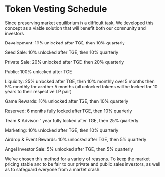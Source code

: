 # Token Vesting Schedule

Since preserving market equilibrium is a difficult task, We developed this concept as a viable solution that will benefit both our community and investors

Development: 10% unlocked after TGE, then 10% quarterly

Seed Sale: 10% unlocked after TGE, then 10% quarterly

Private Sale: 20% unlocked after TGE, then 20% quarterly

Public: 100% unlocked after TGE

Liquidity: 25% unlocked after TGE, then 10% monthly over 5 months then 5% monthly for another 5 months (all unlocked tokens will be locked for 10 years to their respective LP pair)

Game Rewards: 10% unlocked after TGE, then 10% quarterly

Reserved: 6 months fully locked after TGE, then 10% quarterly

Team & Advisor: 1 year fully locked after TGE, then 25% quarterly

Marketing: 10% unlocked after TGE, then 10% quarterly

Airdrop & Event Rewards: 10% unlocked after TGE, then 5% quarterly

Angel Investor Sale: 5% unlocked after TGE, then 5% quarterly

We've chosen this method for a variety of reasons. To keep the market pricing stable and to be fair to our private and public sales investors, as well as to safeguard everyone from a market crash.
